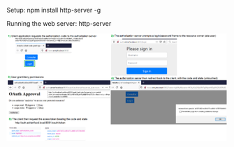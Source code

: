 Setup:
npm install http-server -g

Running the web server:
http-server

![](authorization-code-grant-type-client-flow.PNG)